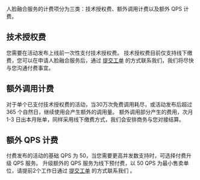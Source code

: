 人脸融合服务的计费项分为三类：技术授权费、额外调用计费以及额外 QPS 计费。

## 技术授权费
您需要在活动发布上线前一次性支付技术授权费。
技术授权费目前仅支持线下缴费，您可以在申请人脸融合服务后，通过 [提交工单](https://console.cloud.tencent.com/workorder/category) 的方式联系我们，我们将尽快与您沟通付费事宜。

## 额外调用计费
对于单个已支付技术授权费的活动，当30万次免费调用耗尽，或活动发布后超过 365 个自然日，继续使用会产生额外的调用量。
额外调用部分产生的费用，次月 1-3 日出本月账单，同样采用线下缴费方式，我们会安排商务与您对接结算。

## 额外 QPS 计费
付费发布的活动的基础 QPS 为 50，当您需要更高并发数支持时，可选择付费升级 QPS 服务。
升级额外的 QPS 服务为线下预付费，以 50 QPS 为最小售卖单位，请提前2个工作日通过 [提交工单](https://console.cloud.tencent.com/workorder/category) 的方式联系我们 。
